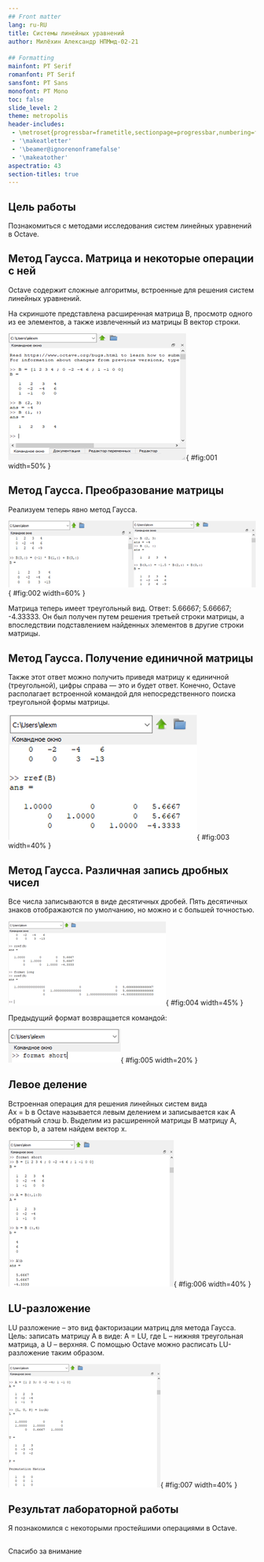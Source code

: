 ```yaml
---
## Front matter
lang: ru-RU
title: Системы линейных уравнений
author: Милёхин Александр НПМмд-02-21

## Formatting
mainfont: PT Serif
romanfont: PT Serif
sansfont: PT Sans
monofont: PT Mono
toc: false
slide_level: 2
theme: metropolis
header-includes: 
 - \metroset{progressbar=frametitle,sectionpage=progressbar,numbering=fraction}
 - '\makeatletter'
 - '\beamer@ignorenonframefalse'
 - '\makeatother'
aspectratio: 43
section-titles: true
---
```


## Цель работы

Познакомиться с методами исследования систем линейных уравнений в Octave.

## Метод Гаусса. Матрица и некоторые операции с ней

Octave содержит сложные алгоритмы, встроенные для решения систем линейных уравнений.

На скриншоте представлена расширенная матрица B, просмотр одного из ее элементов, а также извлеченный из матрицы B вектор строки.

![Матрица и некоторые операции с ней](image/1.png){ #fig:001 width=50% }

## Метод Гаусса. Преобразование матрицы

Реализуем теперь явно метод Гаусса.

![Преобразование матрицы](image/2.png){ #fig:002 width=60% }

Матрица теперь имеет треугольный вид. Ответ:  5.66667; 5.66667; -4.33333. Он был получен путем решения третьей строки матрицы, а впоследствии подставлением найденных элементов в другие строки матрицы.

## Метод Гаусса. Получение единичной матрицы

Также этот ответ можно получить приведя матрицу к единичной (треугольной), цифры справа — это и будет ответ. Конечно, Octave располагает встроенной командой для непосредственного поиска треугольной формы матрицы.  

![Получение единичной матрицы](image/3.png){ #fig:003 width=40% }

## Метод Гаусса. Различная запись дробных чисел

Все числа записываются в виде десятичных дробей. Пять десятичных знаков отображаются по умолчанию, но можно и с большей точностью.

![Более высокая точность записи десятичного числа](image/4.png){ #fig:004 width=45% }

Предыдущий формат возвращается командой:

![Короткая форма записи десятичного числа](image/5.png){ #fig:005 width=20% }

## Левое деление

Встроенная операция для решения линейных систем вида  
Ax = b в Octave называется левым делением и записывается как A обратный слэш b. Выделим из расширенной матрицы B матрицу A, вектор b, а затем найдем вектор х.  

![Выделение матрицы, вектора и нахождение вектора x](image/6.png){ #fig:006 width=40% }

## LU-разложение

LU разложение – это вид факторизации матриц для метода Гаусса. Цель: записать матрицу А в виде: A = LU, где L – нижняя треугольная матрица, а U – верхняя. С помощью Octave можно расписать LU-разложение таким образом.

![LU-разложение матрицы А](image/7.png){ #fig:007 width=40% }

## Результат лабораторной работы

Я познакомился с некоторыми простейшими операциями в Octave.

## 

Спасибо за внимание

